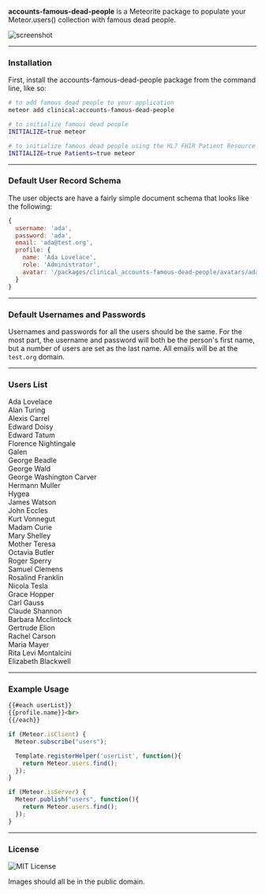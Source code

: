 **accounts-famous-dead-people** is a Meteorite package to populate your Meteor.users() collection with famous dead people.  


![screenshot](https://raw.githubusercontent.com/awatson1978/accounts-famous-dead-people/master/screenshot.png)  

------------------------
### Installation

First, install the accounts-famous-dead-people package from the command line, like so:

````bash
# to add famous dead people to your application
meteor add clinical:accounts-famous-dead-people

# to initialize famous dead people
INITIALIZE=true meteor 

# to initialize famous dead people using the HL7 FHIR Patient Resource
INITIALIZE=true Patients=true meteor
````



------------------------
### Default User Record Schema  

The user objects are have a fairly simple document schema that looks like the following:
````js
{
  username: 'ada',
  password: 'ada',
  email: 'ada@test.org',
  profile: {
    name: 'Ada Lovelace',
    role: 'Administrator',
    avatar: '/packages/clinical_accounts-famous-dead-people/avatars/ada.lovelace.jpg'
  }
}
````

------------------------
### Default Usernames and Passwords  

Usernames and passwords for all the users should be the same.  For the most part, the username and password will both be the person's first name, but a number of users are set as the last name.  All emails will be at the ``test.org`` domain.



------------------------
### Users List

Ada Lovelace  
Alan Turing  
Alexis Carrel  
Edward Doisy  
Edward Tatum  
Florence Nightingale  
Galen  
George Beadle  
George Wald  
George Washington Carver  
Hermann Muller  
Hygea  
James Watson  
John Eccles  
Kurt Vonnegut  
Madam Curie  
Mary Shelley  
Mother Teresa  
Octavia Butler  
Roger Sperry  
Samuel Clemens  
Rosalind Franklin  
Nicola Tesla  
Grace Hopper  
Carl Gauss  
Claude Shannon  
Barbara Mcclintock  
Gertrude Elion  
Rachel Carson  
Maria Mayer  
Rita Levi Montalcini  
Elizabeth Blackwell  


------------------------
### Example Usage  

````html
{{#each userList}}
{{profile.name}}<br>
{{/each}}
````

````js
if (Meteor.isClient) {
  Meteor.subscribe("users");

  Template.registerHelper('userList', function(){
    return Meteor.users.find();
  });
}

if (Meteor.isServer) {
  Meteor.publish("users", function(){
    return Meteor.users.find();
  });
}
````

------------------------
### License

![MIT License](https://img.shields.io/badge/license-MIT-blue.svg)

Images should all be in the public domain.
